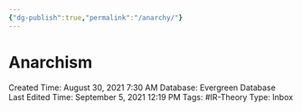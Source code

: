 ```yaml
---
{"dg-publish":true,"permalink":"/anarchy/"}
---
```


# Anarchism

Created Time: August 30, 2021 7:30 AM
Database: Evergreen Database
Last Edited Time: September 5, 2021 12:19 PM
Tags: #IR-Theory
Type: Inbox